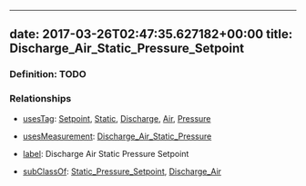 
---
date: 2017-03-26T02:47:35.627182+00:00
title: Discharge_Air_Static_Pressure_Setpoint
---
### Definition: TODO

### Relationships

* [usesTag](https://brickschema.org/schema/1.0/BrickFrame#usesTag): [Setpoint](https://brickschema.org/schema/1.0/BrickTag#Setpoint), [Static](https://brickschema.org/schema/1.0/BrickTag#Static), [Discharge](https://brickschema.org/schema/1.0/BrickTag#Discharge), [Air](https://brickschema.org/schema/1.0/BrickTag#Air), [Pressure](https://brickschema.org/schema/1.0/BrickTag#Pressure)

* [usesMeasurement](https://brickschema.org/schema/1.0/BrickFrame#usesMeasurement): [Discharge_Air_Static_Pressure](https://brickschema.org/schema/1.0/Brick#Discharge_Air_Static_Pressure)

* [label](http://www.w3.org/2000/01/rdf-schema#label): Discharge Air Static Pressure Setpoint

* [subClassOf](http://www.w3.org/2000/01/rdf-schema#subClassOf): [Static_Pressure_Setpoint](https://brickschema.org/schema/1.0/Brick#Static_Pressure_Setpoint), [Discharge_Air](https://brickschema.org/schema/1.0/Brick#Discharge_Air)
